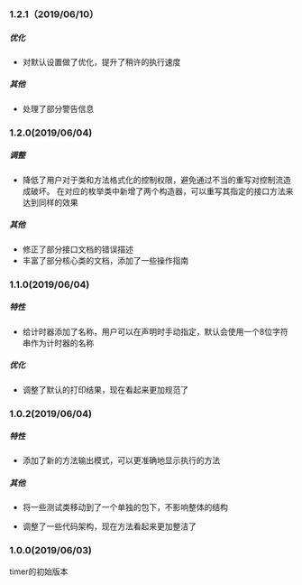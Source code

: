 ### 1.2.1（2019/06/10）

##### 优化
 - 对默认设置做了优化，提升了稍许的执行速度

##### 其他
 - 处理了部分警告信息

### 1.2.0(2019/06/04)
##### 调整
 - 降低了用户对于类和方法格式化的控制权限，避免通过不当的重写对控制流造成破坏。
   在对应的枚举类中新增了两个构造器，可以重写其指定的接口方法来达到同样的效果
##### 其他
 - 修正了部分接口文档的错误描述
 - 丰富了部分核心类的文档，添加了一些操作指南

### 1.1.0(2019/06/04)
##### 特性
 - 给计时器添加了名称，用户可以在声明时手动指定，默认会使用一个8位字符串作为计时器的名称
##### 优化
 - 调整了默认的打印结果，现在看起来更加规范了

### 1.0.2(2019/06/04)
##### 特性
 - 添加了新的方法输出模式，可以更准确地显示执行的方法
##### 其他
 - 将一些测试类移动到了一个单独的包下，不影响整体的结构

 - 调整了一些代码架构，现在方法看起来更加整洁了

### 1.0.0(2019/06/03)
timer的初始版本